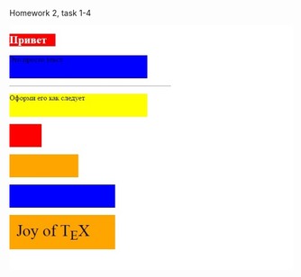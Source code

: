 Homework 2, task 1-4

![screenshot of sample](https://github.com/antonchekh/DZ_2_1/blob/master/printscreen/dz-2-1.jpg)
